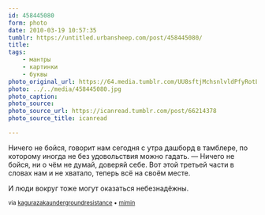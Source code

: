 ```yaml
---
id: 458445080
form: photo
date: 2010-03-19 10:57:35
tumblr: https://untitled.urbansheep.com/post/458445080/
title:
tags:
    - мантры
    - картинки
    - буквы
photo_original_url: https://64.media.tumblr.com/UU8sftjMchsnlvldPfyRotLCo1_500.jpg
photo: ../../media/458445080.jpg
photo_caption:
photo_source:
photo_source_url: https://icanread.tumblr.com/post/66214378
photo_source_title: icanread

---
```


<p>Ничего не бойся, говорит нам сегодня с утра дашборд в тамблере, по которому иногда не без удовольствия можно гадать. — Ничего не бойся, ни о чём не думай, доверяй себе. Вот этой третьей части в словах нам и не хватало, теперь всё на своём месте.</p>

<p>И люди вокруг тоже могут оказаться небезнадёжны.</p>

<p><small>via <a href="http://kagurazakaundergroundresistance.tumblr.com/post/457426957" class="tumblr_blog">kagurazakaundergroundresistance</a> • <a href="http://mimin.tumblr.com/post/66263697" class="tumblr_blog">mimin</a></small></p>
